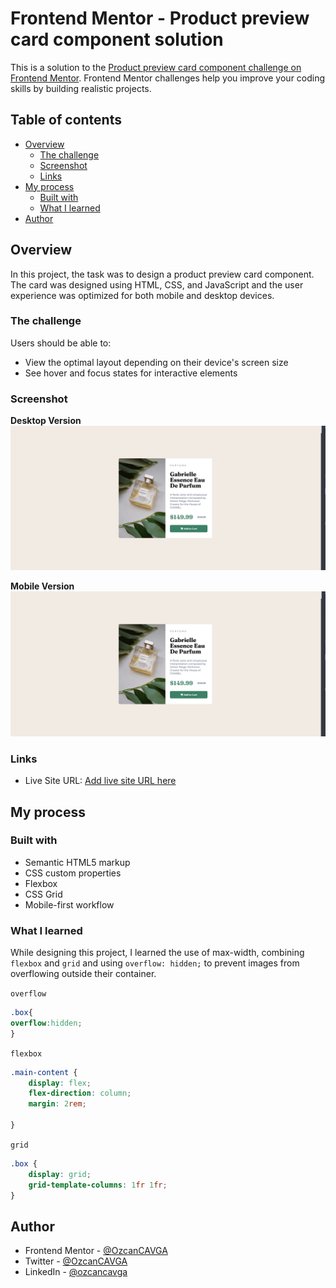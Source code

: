 # Frontend Mentor - Product preview card component solution

This is a solution to the [Product preview card component challenge on Frontend Mentor](https://www.frontendmentor.io/challenges/product-preview-card-component-GO7UmttRfa). Frontend Mentor challenges help you improve your coding skills by building realistic projects. 

## Table of contents

- [Overview](#overview)
  - [The challenge](#the-challenge)
  - [Screenshot](#screenshot)
  - [Links](#links)
- [My process](#my-process)
  - [Built with](#built-with)
  - [What I learned](#what-i-learned)
- [Author](#author)

## Overview

In this project, the task was to design a product preview card component. The card was designed using HTML, CSS, and JavaScript and the user experience was optimized for both mobile and desktop devices.

### The challenge

Users should be able to:

- View the optimal layout depending on their device's screen size
- See hover and focus states for interactive elements

### Screenshot

**Desktop Version**
![desktop](./screenshot/desktop.png)

**Mobile Version**
![mobile](./screenshot/desktop.png)



### Links

- Live Site URL: [Add live site URL here](https://your-live-site-url.com)

## My process

### Built with

- Semantic HTML5 markup
- CSS custom properties
- Flexbox
- CSS Grid
- Mobile-first workflow




### What I learned

While designing this project, I learned the use of max-width, combining `flexbox` and `grid` and using `overflow: hidden;` to prevent images from overflowing outside their container.


`overflow`
```css
.box{
overflow:hidden;
}
```
`flexbox`
```css
.main-content {
    display: flex;
    flex-direction: column;
    margin: 2rem;

}
```
`grid`
```css
.box {
    display: grid;
    grid-template-columns: 1fr 1fr;
}
```


## Author


- Frontend Mentor - [@OzcanCAVGA](https://www.frontendmentor.io/profile/OzcanCAVGA)
- Twitter - [@OzcanCAVGA](https://www.twitter.com/ozcanCAVGA)
- LinkedIn - [@ozcancavga](https://www.linkedin.com/in/ozcancavga/)


